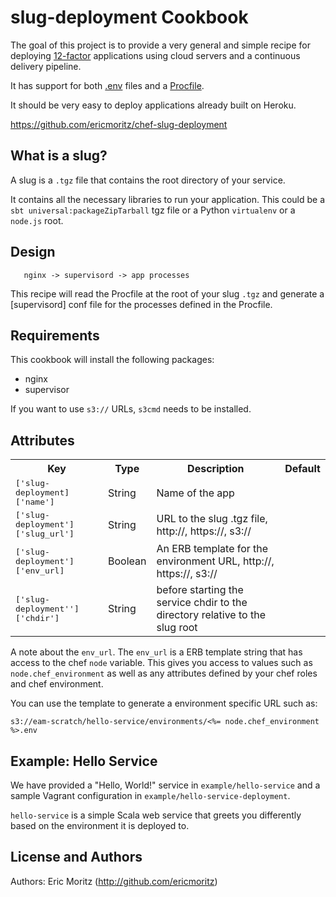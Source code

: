 # slug-deployment Cookbook

The goal of this project is to provide a very general and simple
recipe for deploying [12-factor](http://12factor.net/) applications
using cloud servers and a continuous delivery pipeline.

It has support for both [.env](https://github.com/bkeepers/dotenv)
files and a [Procfile](https://devcenter.heroku.com/articles/procfile).

It should be very easy to deploy applications already built on Heroku.

https://github.com/ericmoritz/chef-slug-deployment

## What is a slug?

A slug is a `.tgz` file that contains the root directory of your
service.

It contains all the necessary libraries to run your application.  This
could be a `sbt universal:packageZipTarball` tgz file or a Python
`virtualenv` or a `node.js` root.

## Design

```
   nginx -> supervisord -> app processes
```

This recipe will read the Procfile at the root of your slug `.tgz` and
generate a [supervisord] conf file for the processes defined in the
Procfile.

## Requirements

This cookbook will install the following packages:

  - nginx
  - supervisor

If you want to use `s3://` URLs, `s3cmd` needs to be installed.

## Attributes

<table>
  <tr>
    <th>Key</th>
    <th>Type</th>
    <th>Description</th>
    <th>Default</th>
  </tr>
  <tr>
    <td><tt>['slug-deployment]['name']</tt></td>
    <td>String</td>
    <td>Name of the app</td>
    <td><tt></tt></td>
  </tr>
  <tr>
    <td><tt>['slug-deployment']['slug_url']</tt></td>
    <td>String</td>
    <td>URL to the slug .tgz file, http://, https://, s3://</td>
    <td><tt></tt></td>
  </tr>
  <tr>
    <td><tt>['slug-deployment']['env_url]</tt></td>
    <td>Boolean</td>
    <td>An ERB template for the environment URL, http://, https://, s3://</td>
    <td><tt></tt></td>
  </tr>
  <tr>
    <td><tt>['slug-deployment'']['chdir']</tt></td>
    <td>String</td>
    <td>before starting the service chdir to the directory relative to the slug root</td>
    <td><tt></tt></td>
  </tr>
</table>

A note about the `env_url`.  The `env_url` is a ERB template string
that has access to the chef `node` variable.  This gives you access to
values such as `node.chef_environment` as well as any attributes
defined by your chef roles and chef environment.

You can use the template to generate a environment specific URL such as:

```
s3://eam-scratch/hello-service/environments/<%= node.chef_environment %>.env
```


## Example: Hello Service

We have provided a "Hello, World!" service in `example/hello-service`
and a sample Vagrant configuration in
`example/hello-service-deployment`.

`hello-service` is a simple Scala web service that greets you
differently based on the environment it is deployed to.

License and Authors
-------------------

Authors: Eric Moritz (http://github.com/ericmoritz)

